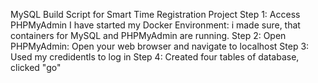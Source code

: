 MySQL Build Script for Smart Time Registration Project
Step 1: Access PHPMyAdmin
I have started my Docker Environment: i made sure, that containers for MySQL and PHPMyAdmin are running.
Step 2:
Open PHPMyAdmin: Open your web browser and navigate to localhost
Step 3:
Used my credidentls to log in
Step 4:
Created four tables of database, clicked "go"
